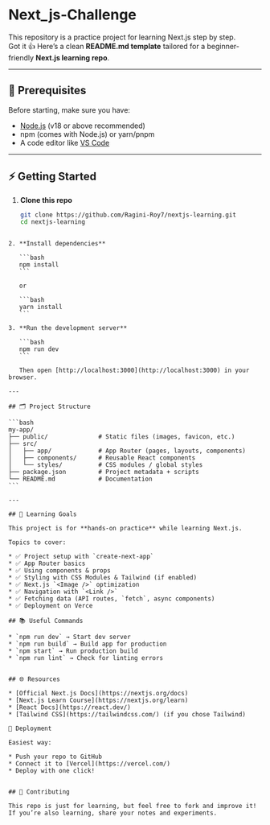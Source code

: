 # Next_js-Challenge
This repository is a practice project for learning  Next.js step by step.  
Got it 👍 Here’s a clean **README.md template** tailored for a beginner-friendly **Next.js learning repo**. 

---

## 📌 Prerequisites
Before starting, make sure you have:
- [Node.js](https://nodejs.org/) (v18 or above recommended)
- npm (comes with Node.js) or yarn/pnpm
- A code editor like [VS Code](https://code.visualstudio.com/)

---

## ⚡ Getting Started

1. **Clone this repo**
   ```bash
   git clone https://github.com/Ragini-Roy7/nextjs-learning.git
   cd nextjs-learning
````

2. **Install dependencies**

   ```bash
   npm install
   ```

   or

   ```bash
   yarn install
   ```

3. **Run the development server**

   ```bash
   npm run dev
   ```

   Then open [http://localhost:3000](http://localhost:3000) in your browser.

---

## 🗂️ Project Structure

```bash
my-app/
├── public/              # Static files (images, favicon, etc.)
├── src/
│   ├── app/             # App Router (pages, layouts, components)
│   ├── components/      # Reusable React components
│   └── styles/          # CSS modules / global styles
├── package.json         # Project metadata + scripts
└── README.md            # Documentation
```

---

## 🎯 Learning Goals

This project is for **hands-on practice** while learning Next.js.

Topics to cover:

* ✅ Project setup with `create-next-app`
* ✅ App Router basics
* ✅ Using components & props
* ✅ Styling with CSS Modules & Tailwind (if enabled)
* ✅ Next.js `<Image />` optimization
* ✅ Navigation with `<Link />`
* ✅ Fetching data (API routes, `fetch`, async components)
* ✅ Deployment on Verce

## 📚 Useful Commands

* `npm run dev` → Start dev server
* `npm run build` → Build app for production
* `npm start` → Run production build
* `npm run lint` → Check for linting errors


## 🌐 Resources

* [Official Next.js Docs](https://nextjs.org/docs)
* [Next.js Learn Course](https://nextjs.org/learn)
* [React Docs](https://react.dev/)
* [Tailwind CSS](https://tailwindcss.com/) (if you chose Tailwind)

🚀 Deployment

Easiest way:

* Push your repo to GitHub
* Connect it to [Vercel](https://vercel.com/)
* Deploy with one click!


## 🤝 Contributing

This repo is just for learning, but feel free to fork and improve it!
If you’re also learning, share your notes and experiments.




